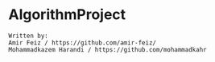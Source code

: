 # AlgorithmProject
	Written by:
	Amir Feiz / https://github.com/amir-feiz/
	Mohammadkazem Harandi / https://github.com/mohammadkahr
